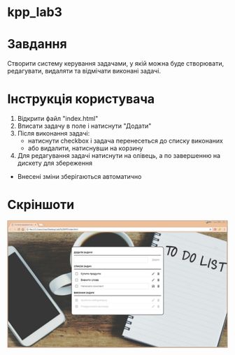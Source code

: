 # kpp_lab3

# Завдання
Створити систему керування задачами, у якій можна буде створювати, редагувати, видаляти та відмічати виконані задачі.

# Інструкція користувача
1. Відкрити файл "index.html"
2. Вписати задачу в поле і натиснути "Додати"
3. Після виконання задачі:
    - натиснути checkbox і задача перенесеться до списку виконаних
    - або видалити, натиснувши на корзину
4. Для редагування задачі натиснути на олівець, а по завершенню на дискету для збереження
* Внесені зміни зберігаються автоматично

# Скріншоти
![Рис.1 - Скріншот системи керування задачами](https://github.com/goodflo-99/kpp_lab3/raw/master/Scrin.jpg)
